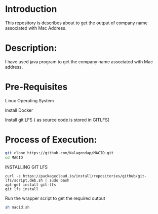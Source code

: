 # Introduction
This repository is describes about to get the output of company name associated with Mac Address.

# Description:
I have used java program to get the company name associated with Mac address.

# Pre-Requisites

Linux Operating System

Install Docker

Install git LFS { as source code is stored in GITLFS}

# Process of Execution:

```sh
git clone https://github.com/Nalagondap/MACID.git
cd MACID
```

INSTALLING GIT LFS

```
curl -s https://packagecloud.io/install/repositories/github/git-lfs/script.deb.sh | sudo bash
apt-get install git-lfs
git lfs install
```

Run the wrapper script to get the required output

```sh
sh macid.sh
```
